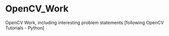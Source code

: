 # OpenCV_Work
OpenCV Work, including interesting problem statements [following OpenCV Tutorials - Python]
